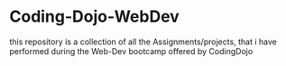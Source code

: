 # Coding-Dojo-WebDev
this repository is a collection of all the Assignments/projects, that i have performed during the Web-Dev bootcamp
offered by CodingDojo

